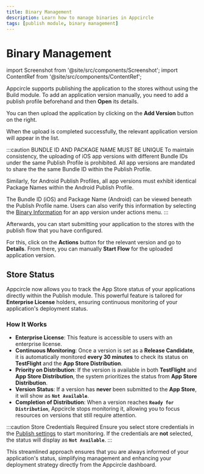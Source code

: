 ```yaml
---
title: Binary Management
description: Learn how to manage binaries in Appcircle
tags: [publish module, binary management]
---
```


# Binary Management

import Screenshot from '@site/src/components/Screenshot';
import ContentRef from '@site/src/components/ContentRef';

Appcircle supports publishing the application to the stores without using the Build module. To add an application version manually, you need to add a publish profile beforehand and then **Open** its details.

<Screenshot url='https://cdn.appcircle.io/docs/assets/publish-manuel.png' />

You can then upload the application by clicking on the **Add Version** button on the right.

<Screenshot url='https://cdn.appcircle.io/docs/assets/publish-upload.png' />

When the upload is completed successfully, the relevant application version will appear in the list.

:::caution BUNDLE ID AND PACKAGE NAME MUST BE UNIQUE
To maintain consistency, the uploading of iOS app versions with different Bundle IDs under the same Publish Profile is prohibited. All app versions are mandated to share the the same Bundle ID within the Publish Profile. 

Similarly, for Android Publish Profiles, all app versions must exhibit identical Package Names within the Android Publish Profile.

The Bundle ID (iOS) and Package Name (Android) can be viewed beneath the Publish Profile name. Users can also verify this information by selecting the [Binary Information](https://docs.appcircle.io/publish-module/publish-information/binary-information) for an app version under actions menu.
:::

Afterwards, you can start submitting your application to the stores with the publish flow that you have configured.

<Screenshot url='https://cdn.appcircle.io/docs/assets/publish-version-list.png' />

For this, click on the **Actions** button for the relevant version and go to **Details**. From there, you can manually **Start Flow** for the uploaded application version.

## Store Status

Appcircle now allows you to track the App Store status of your applications directly within the Publish module. This powerful feature is tailored for **Enterprise License** holders, ensuring continuous monitoring of your application's deployment status.

<Screenshot url='https://cdn.appcircle.io/docs/assets/be-3681-publish-store-status.png' />

### How It Works

- **Enterprise License**: This feature is accessible to users with an enterprise license.
- **Continuous Monitoring**: Once a version is set as a **Release Candidate**, it is automatically monitored **every 30 minutes** to check its status on **TestFlight** and the **App Store Distribution**.
- **Priority on Distribution**: If the version is available in both **TestFlight** and **App Store Distribution**, the system prioritizes the status from **App Store Distribution**.
- **Version Status**: If a version has **never** been submitted to the **App Store**, it will show as **`Not Available`**.
- **Completion of Distribution**: When a version reaches **`Ready for Distribution`**, Appcircle stops monitoring it, allowing you to focus resources on versions that still require attention.

:::caution Store Credentials Required
Ensure you select store credentials in the [Publish settings](/publish-module/publish-settings#store-credentials) to start monitoring. If the credentials are **not** selected, the status will display as **`Not Available`**.
:::

This streamlined approach ensures that you are always informed of your application's status, simplifying management and enhancing your deployment strategy directly from the Appcircle dashboard.
